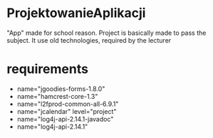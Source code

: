 # ProjektowanieAplikacji
"App" made for school reason. Project is basically made to pass the subject. It use old technologies, required by the lecturer

# requirements
<ul>
    
<li>name="jgoodies-forms-1.8.0"</li>
<li>name="hamcrest-core-1.3" </li>
<li>name="l2fprod-common-all-6.9.1" </li>
<li>name="jcalendar" level="project" </li>
<li>name="log4j-api-2.14.1-javadoc" </li>
<li>name="log4j-api-2.14.1" </li>
</ul>

